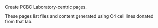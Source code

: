 Create PCBC Laboratory-centric pages.

These pages list files and content generated using C4 cell lines donated from that lab.
